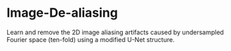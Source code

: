 # Image-De-aliasing
Learn and remove the 2D image aliasing artifacts caused by undersampled Fourier space (ten-fold) using a modified U-Net structure.

